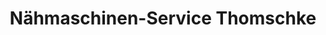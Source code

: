 ---
title: "Nähmaschinen-Service Thomschke"
url: /zahna-elster/naehmaschinen-service-thomschke/
shop: Baustoffe
---